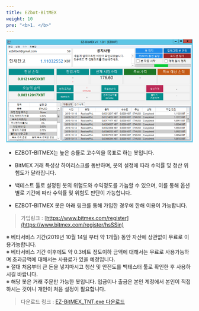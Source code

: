 ```yaml
---
title: EZbot-BitMEX
weight: 10
pre: "<b>1. </b>"
---
```


![](/picture/EZBITMEX1.png?width=700&height=400)

- EZBOT-BITMEX는 높은 승률로 고수익을 목표로 하는 봇입니다.

- BitMEX 거래 특성상 하이리스크를 동반하며, 봇의 설정에 따라 수익률 및 청산 위험도가 달라집니다.

- 백테스트 툴로 설정된 봇의 위험도와 수익정도를 가늠할 수 있으며, 이를 통해 옵션별로 기간에 따라 수익률 및 위험도 판단이 가능합니다.

- EZBOT-BITMEX 봇은 아래 링크를 통해 가입한 경우에 한해 이용이 가능합니다.

> 가입링크 : [https://www.bitmex.com/register](https://www.bitmex.com/register/hsSSin)

※ 베타서비스 기간(2019년 10월 14일 부터 약 1개월) 동안 자산에 상관없이 무료로 이용가능합니다.</br>
※ 베타서비스 기간 이후에도 약 0.3비트 정도이하 금액에 대해서는 무료로 사용가능하며 초과금액에 대해서는 사용료가 있을 예정입니다.</br>
※ 절대 처음부터 큰 돈을 넣지마시고 청산 및 안전도를 백테스터 툴로 확인한 후 사용하시길 바랍니다.</br>
※ 해당 봇은 거래 주문만 가능한 봇입니다. 입금이나 출금은 본인 계정에서 본인이 직접 하시는 것이니 개인이 처음 설정이 필요합니다.

> 다운로드 링크 : [EZ-BitMEX_TNT.exe 다운로드](http://www.ezbot24.com/shorturl/VPH6UI55AI0GV)

